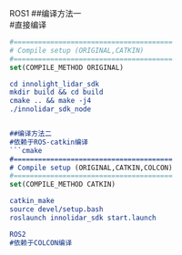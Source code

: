 ROS1
##编译方法一  
#直接编译
```cmake
#=======================================
# Compile setup (ORIGINAL,CATKIN)
#=======================================
set(COMPILE_METHOD ORIGINAL)

cd innolight_lidar_sdk
mkdir build && cd build
cmake .. && make -j4
./innolidar_sdk_node


##编译方法二
#依赖于ROS-catkin编译
```cmake
#=======================================
# Compile setup (ORIGINAL,CATKIN,COLCON)
#=======================================
set(COMPILE_METHOD CATKIN)

catkin_make
source devel/setup.bash
roslaunch innolidar_sdk start.launch

ROS2
#依赖于COLCON编译

